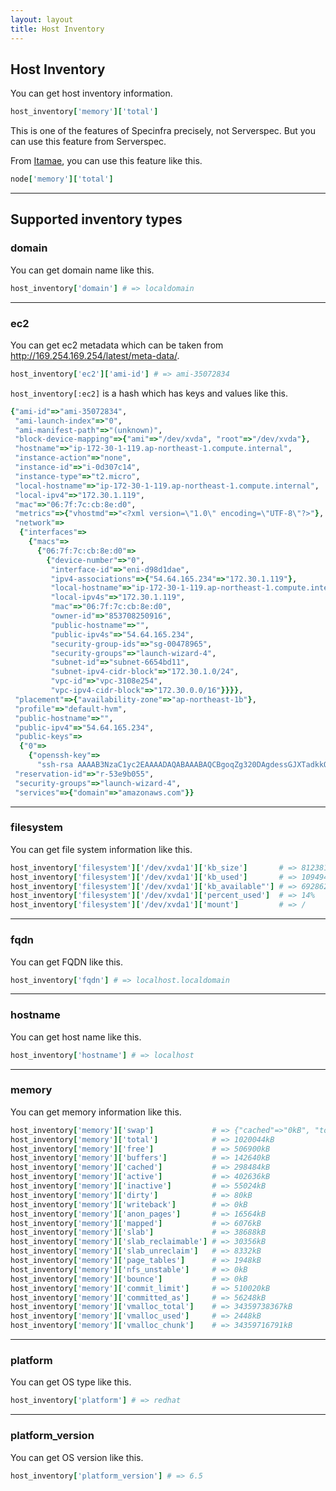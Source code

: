 ```yaml
---
layout: layout
title: Host Inventory
---
```


## Host Inventory

You can get host inventory information.

```ruby
host_inventory['memory']['total']
```

This is one of the features of Specinfra precisely, not Serverspec. But you can use this feature from Serverspec.

From [Itamae](http://itamae.kitchen/), you can use this feature like this.

```ruby
node['memory']['total']
```

----

## Supported inventory types

### domain

You can get domain name like this.

```ruby
host_inventory['domain'] # => localdomain
```

----

### ec2

You can get ec2 metadata which can be taken from http://169.254.169.254/latest/meta-data/.

```ruby
host_inventory['ec2']['ami-id'] # => ami-35072834
```

`host_inventory[:ec2]` is a hash which has keys and values like this.

```ruby
{"ami-id"=>"ami-35072834",
 "ami-launch-index"=>"0",
 "ami-manifest-path"=>"(unknown)",
 "block-device-mapping"=>{"ami"=>"/dev/xvda", "root"=>"/dev/xvda"},
 "hostname"=>"ip-172-30-1-119.ap-northeast-1.compute.internal",
 "instance-action"=>"none",
 "instance-id"=>"i-0d307c14",
 "instance-type"=>"t2.micro",
 "local-hostname"=>"ip-172-30-1-119.ap-northeast-1.compute.internal",
 "local-ipv4"=>"172.30.1.119",
 "mac"=>"06:7f:7c:cb:8e:d0",
 "metrics"=>{"vhostmd"=>"<?xml version=\"1.0\" encoding=\"UTF-8\"?>"},
 "network"=>
  {"interfaces"=>
    {"macs"=>
      {"06:7f:7c:cb:8e:d0"=>
        {"device-number"=>"0",
         "interface-id"=>"eni-d98d1dae",
         "ipv4-associations"=>{"54.64.165.234"=>"172.30.1.119"},
         "local-hostname"=>"ip-172-30-1-119.ap-northeast-1.compute.internal",
         "local-ipv4s"=>"172.30.1.119",
         "mac"=>"06:7f:7c:cb:8e:d0",
         "owner-id"=>"853708250916",
         "public-hostname"=>"",
         "public-ipv4s"=>"54.64.165.234",
         "security-group-ids"=>"sg-00478965",
         "security-groups"=>"launch-wizard-4",
         "subnet-id"=>"subnet-6654bd11",
         "subnet-ipv4-cidr-block"=>"172.30.1.0/24",
         "vpc-id"=>"vpc-3108e254",
         "vpc-ipv4-cidr-block"=>"172.30.0.0/16"}}}},
 "placement"=>{"availability-zone"=>"ap-northeast-1b"},
 "profile"=>"default-hvm",
 "public-hostname"=>"",
 "public-ipv4"=>"54.64.165.234",
 "public-keys"=>
  {"0"=>
    {"openssh-key"=>
      "ssh-rsa AAAAB3NzaC1yc2EAAAADAQABAAABAQCBgoqZg320DAgdessGJXTadkkQ9HHd552na9nERPiOU36WU1DE83CHDrCi7rToPLji0M+l1Vi8yXUrqPkTeC2AY7HpbG2aY+7ReLtsZin+gB2+oEMk3UGQP29foG3AB6syy7n9lm71qz9q91tItaBMszVNH7oRC1a7ZB8eJx6hNAid8uD8zsvmldOLZ+rCWTRBJLbjEm3AYTFfduL/1wptA+/7u7CJ8rRCxg4Dfwja0APTZeyjL31w3AraGTlQL0IxxTjogVb1AoGbpWC8RjUfV/IAGJGntpIJF1J+tayDSCIpvic9oi9DqGmijZpnwisdVCn88o9yL9vJ7Wpj4iDt miya\n"}},
 "reservation-id"=>"r-53e9b055",
 "security-groups"=>"launch-wizard-4",
 "services"=>{"domain"=>"amazonaws.com"}}
```

----

### filesystem

You can get file system information like this.

```ruby
host_inventory['filesystem']['/dev/xvda1']['kb_size']       # => 8123812
host_inventory['filesystem']['/dev/xvda1']['kb_used']       # => 1094944
host_inventory['filesystem']['/dev/xvda1']['kb_available"'] # => 6928620
host_inventory['filesystem']['/dev/xvda1']['percent_used']  # => 14%
host_inventory['filesystem']['/dev/xvda1']['mount']         # => /

```

----

### fqdn

You can get FQDN like this.

```ruby
host_inventory['fqdn'] # => localhost.localdomain
```

----

### hostname

You can get host name like this.

```ruby
host_inventory['hostname'] # => localhost
```

----

### memory

You can get memory information like this.

```ruby
host_inventory['memory']['swap']             # => {"cached"=>"0kB", "total"=>"0kB", "free"=>"0kB"}
host_inventory['memory']['total']            # => 1020044kB
host_inventory['memory']['free']             # => 506900kB
host_inventory['memory']['buffers']          # => 142640kB
host_inventory['memory']['cached']           # => 298484kB
host_inventory['memory']['active']           # => 402636kB
host_inventory['memory']['inactive']         # => 55024kB
host_inventory['memory']['dirty']            # => 80kB
host_inventory['memory']['writeback']        # => 0kB
host_inventory['memory']['anon_pages']       # => 16564kB
host_inventory['memory']['mapped']           # => 6076kB
host_inventory['memory']['slab']             # => 38688kB
host_inventory['memory']['slab_reclaimable'] # => 30356kB
host_inventory['memory']['slab_unreclaim']   # => 8332kB
host_inventory['memory']['page_tables']      # => 1948kB
host_inventory['memory']['nfs_unstable']     # => 0kB
host_inventory['memory']['bounce']           # => 0kB
host_inventory['memory']['commit_limit']     # => 510020kB
host_inventory['memory']['committed_as']     # => 56248kB
host_inventory['memory']['vmalloc_total']    # => 34359738367kB
host_inventory['memory']['vmalloc_used']     # => 2448kB
host_inventory['memory']['vmalloc_chunk']    # => 34359716791kB
```

----

### platform

You can get OS type like this.

```ruby
host_inventory['platform'] # => redhat
```

----

### platform_version

You can get OS version like this.

```ruby
host_inventory['platform_version'] # => 6.5
```


